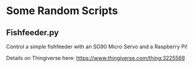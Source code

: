 # Some Random Scripts

## Fishfeeder.py

Control a simple fishfeeder with an SG90 Micro Servo and a Raspberry Pi! 

Details on Thingiverse here: https://www.thingiverse.com/thing:3225569
